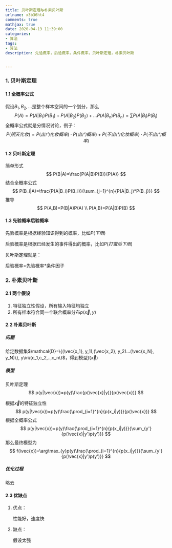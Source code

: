 ```yaml
---
title: 贝叶斯定理与朴素贝叶斯
urlname: x3b36ht4
comments: true
mathjax: true
date: 2020-04-13 11:39:00
categories:
- 算法
tags:
- 算法
description: 先验概率，后验概率，条件概率，贝叶斯定理，朴素贝叶斯


---
```


### 1. 贝叶斯定理

#### 1.1 全概率公式

假设$B_1,B_2,…$是整个样本空间的一个划分，那么
$$
P(A)=P(A|B_1)P(B_1)+P(A|B_2)P(B_2)+...P(A|B_n)P(B_n)=\sum{P(A|B_i)P(B_i)}
$$
全概率公式就是分情况讨论，例子：
$$
P(明天化妆)=P(出门化妆概率){\cdot}P(出门概率)+P(不出门化妆概率){\cdot}P(不出门概率)
$$

#### 1.2 贝叶斯定理

简单形式
$$
P(B|A)=\frac{P(A|B)P(B)}{P(A)}
$$
结合全概率公式
$$
P(B_i|A)=\frac{P(A|B_i)P(B_i)}{\sum_{j=1}^{n}{P(A|B_j)*P(B_j)}}
$$
推导
$$
P(A,B)=P(B|A)P(A) \\
P(A,B)=P(A|B)P(B)
$$

#### 1.3 先验概率后验概率

先验概率是根据经验知识得到的概率，比如$P(下雨)$

后验概率是根据已经发生的事件得出的概率，比如$P(打雷后下雨)$

贝叶斯定理就是：

后验概率=先验概率*条件因子

### 2. 朴素贝叶斯

#### 2.1 两个假设

1. 特征独立性假设，所有输入特征均独立
2. 所有样本符合同一个联合概率分布$p(\vec{x},y)$

#### 2.2 朴素贝叶斯

##### 问题

给定数据集$\mathcal{D}=\{(\vec{x_1}, y_1),(\vec{x_2}, y_2)...(\vec{x_N}, y_N)\}, y\in\{c_1,c_2,..,c_n\}$，得到模型$f(\vec{x})$

##### 模型

贝叶斯定理
$$
p(y|\vec{x})=p(y)\frac{p(\vec{x}|y)}{p(\vec{x})}
$$

根据$\vec{x}$的特征独立性
$$
p(y|\vec{x})=p(y)\frac{\prod_{i=1}^{n}{p(x_i|y)}}{p(\vec{x})}
$$
根据全概率公式
$$
p(y|\vec{x})=p(y)\frac{\prod_{i=1}^{n}{p(x_i|y)}}{\sum_{y'}{p(\vec{x}|y')p(y')}}
$$
那么最终模型为
$$
f(\vec{x})=\arg\max_{y}p(y)\frac{\prod_{i=1}^{n}{p(x_i|y)}}{\sum_{y'}{p(\vec{x}|y')p(y')}}
$$

##### 优化过程

略去

#### 2.3 优缺点

1. 优点：

   性能好，速度快

2. 缺点：

   假设太强